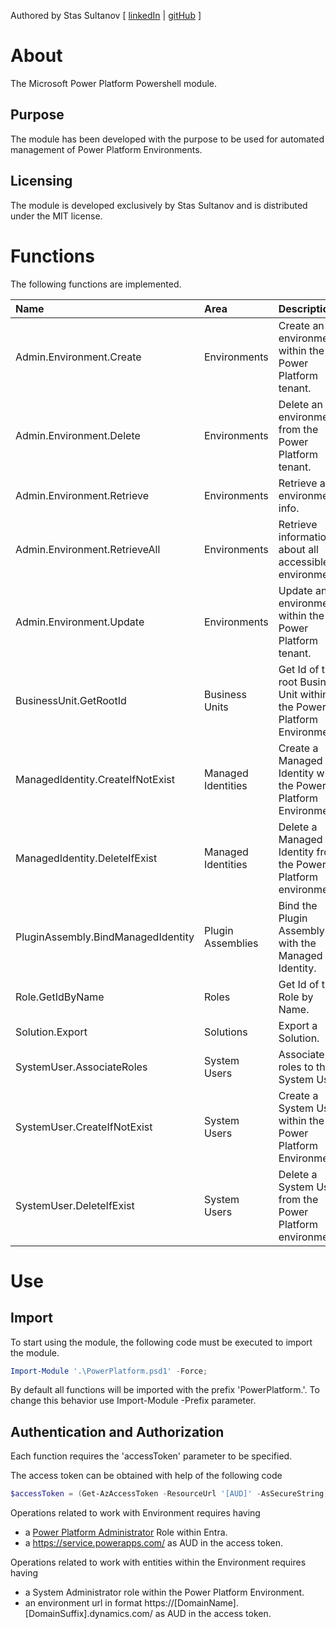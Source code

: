 Authored by Stas Sultanov [ [linkedIn](https://www.linkedin.com/in/stas-sultanov) | [gitHub](https://github.com/stas-sultanov) ]

# About

The Microsoft Power Platform Powershell module.

## Purpose

The module has been developed with the purpose to be used for automated management of Power Platform Environments.

## Licensing

The module is developed exclusively by Stas Sultanov and is distributed under the MIT license.

# Functions

The following functions are implemented.

| Name                               | Area               | Description
| :---                               | :--                | :---
| Admin.Environment.Create           | Environments       | Create an environment within the Power Platform tenant.
| Admin.Environment.Delete           | Environments       | Delete an environment from the Power Platform tenant.
| Admin.Environment.Retrieve         | Environments       | Retrieve an environment info.
| Admin.Environment.RetrieveAll      | Environments       | Retrieve information about all accessible environments.
| Admin.Environment.Update           | Environments       | Update an environment within the Power Platform tenant.
| BusinessUnit.GetRootId             | Business Units     | Get Id of the root Business Unit within the Power Platform Environment.
| ManagedIdentity.CreateIfNotExist   | Managed Identities | Create a Managed Identity within the Power Platform Environment.
| ManagedIdentity.DeleteIfExist      | Managed Identities | Delete a Managed Identity from the Power Platform environment.
| PluginAssembly.BindManagedIdentity | Plugin Assemblies  | Bind the Plugin Assembly with the Managed Identity.
| Role.GetIdByName                   | Roles              | Get Id of the Role by Name.
| Solution.Export                    | Solutions          | Export a Solution.
| SystemUser.AssociateRoles          | System Users       | Associate roles to the System User.
| SystemUser.CreateIfNotExist        | System Users       | Create a System User within the Power Platform Environment.
| SystemUser.DeleteIfExist           | System Users       | Delete a System User from the Power Platform environment.

# Use

## Import

To start using the module, the following code must be executed to import the module.

```powershell
Import-Module '.\PowerPlatform.psd1' -Force;
```

By default all functions will be imported with the prefix 'PowerPlatform.'.
To change this behavior use Import-Module -Prefix parameter.

## Authentication and Authorization

Each function requires the 'accessToken' parameter to be specified.


The access token can be obtained with help of the following code
```powershell
$accessToken = (Get-AzAccessToken -ResourceUrl '[AUD]' -AsSecureString).Token;
```


Operations related to work with Environment requires having
- a [Power Platform Administrator](https://learn.microsoft.com/entra/identity/role-based-access-control/permissions-reference#power-platform-administrator) Role within Entra.
- a https://service.powerapps.com/ as AUD in the access token.


Operations related to work with entities within the Environment requires having
- a System Administrator role within the Power Platform Environment.
- an environment url in format https://[DomainName].[DomainSuffix].dynamics.com/ as AUD in the access token.

